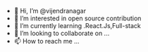 - 👋 Hi, I’m @vijendranagar
- 👀 I’m interested in open source contribution
- 🌱 I’m currently learning .React.Js,Full-stack
- 💞️ I’m looking to collaborate on ...
- 📫 How to reach me ...

<!---
vijendranagar/vijendranagar is a ✨ special ✨ repository because its `README.md` (this file) appears on your GitHub profile.
You can click the Preview link to take a look at your changes.
--->
